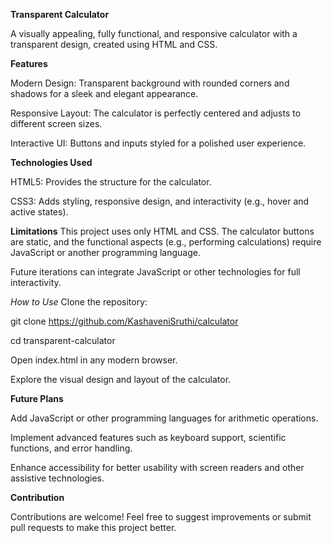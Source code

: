 **Transparent Calculator**

A visually appealing, fully functional, and responsive calculator with a transparent design, created using HTML and CSS.

**Features**

Modern Design: Transparent background with rounded corners and shadows for a sleek and elegant appearance.

Responsive Layout: The calculator is perfectly centered and adjusts to different screen sizes.

Interactive UI: Buttons and inputs styled for a polished user experience.

**Technologies Used**

HTML5: Provides the structure for the calculator.

CSS3: Adds styling, responsive design, and interactivity (e.g., hover and active states).

**Limitations**
This project uses only HTML and CSS. The calculator buttons are static, and the functional aspects (e.g., performing calculations) require JavaScript or another programming language.

Future iterations can integrate JavaScript or other technologies for full interactivity.

*How to Use*
Clone the repository:

git clone https://github.com/KashaveniSruthi/calculator

cd transparent-calculator

Open index.html in any modern browser.

Explore the visual design and layout of the calculator.

**Future Plans**

Add JavaScript or other programming languages for arithmetic operations.

Implement advanced features such as keyboard support, scientific functions, and error handling.

Enhance accessibility for better usability with screen readers and other assistive technologies.

**Contribution**

Contributions are welcome! Feel free to suggest improvements or submit pull requests to make this project better.
